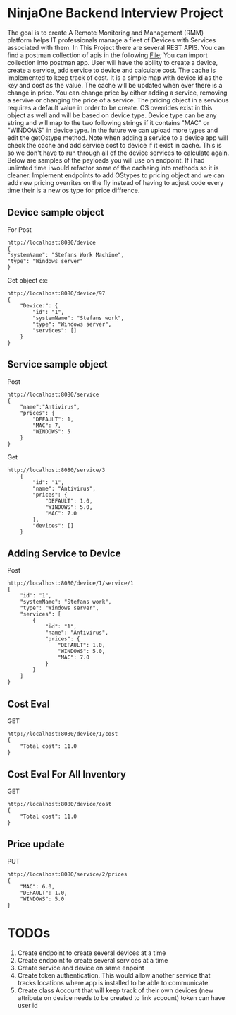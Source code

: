 # NinjaOne Backend Interview Project

The goal is to create A Remote Monitoring and Management (RMM) platform helps IT professionals manage a fleet of Devices with Services associated with them.
In This Project there are several REST APIS. You can find a postman collection of apis in the following [File](Ninja.postman_collection.json); 
You can import collection into postman app. User will have the ability to create a device, create a service, add service to device and calculate cost. The cache is implemented to keep track of cost. It is a simple map with device id as the key and cost as the value. The cache will be updated when ever there is a change in price. You can change price by either adding a service, removing a servive or changing the price of a service. The pricing object in a servious requires a default value in order to be create. OS overrides exist in this object as well and will be based on device type. Device type can be any string and will map to the two following strings if it contains "MAC" or "WINDOWS" in device type. In the future we can upload more types and edit the getOstype method. Note when adding a service to a device app will check the cache and add service cost to device if it exist in cache. This is so we don't have to run through all of the device services to calculate again. Below are samples of the payloads you will use on endpoint. If i had unlimted time i would refactor some of the cacheing into methods so it is cleaner. Implement endpoints to add OStypes to pricing object and we can add new pricing overrites on the fly instead of having to adjust code every time their is a new os type for price diffrence.

## Device sample object
For Post 
```
http://localhost:8080/device
{
"systemName": "Stefans Work Machine",
"type": "Windows server"
}
```
Get object ex:

```
http://localhost:8080/device/97
{
    "Device:": {
        "id": "1",
        "systemName": "Stefans work",
        "type": "Windows server",
        "services": []
    }
}
```


## Service sample object
Post
```
http://localhost:8080/service
{
    "name":"Antivirus",
    "prices": {
        "DEFAULT": 1,
        "MAC": 7,
        "WINDOWS": 5
    }
}
```

Get

```
http://localhost:8080/service/3
    {
        "id": "1",
        "name": "Antivirus",
        "prices": {
            "DEFAULT": 1.0,
            "WINDOWS": 5.0,
            "MAC": 7.0
        },
        "devices": []
    }

```

## Adding Service to Device
Post
```
http://localhost:8080/device/1/service/1
{
    "id": "1",
    "systemName": "Stefans work",
    "type": "Windows server",
    "services": [
        {
            "id": "1",
            "name": "Antivirus",
            "prices": {
                "DEFAULT": 1.0,
                "WINDOWS": 5.0,
                "MAC": 7.0
            }
        }
    ]
}

```


## Cost Eval
GET
```
http://localhost:8080/device/1/cost
{
    "Total cost": 11.0
}
```


## Cost Eval For All Inventory
GET
```
http://localhost:8080/device/cost
{
    "Total cost": 11.0
}
```

## Price update
PUT
```
http://localhost:8080/service/2/prices
{
    "MAC": 6.0,
    "DEFAULT": 1.0,
    "WINDOWS": 5.0
}
```


# TODOs
1. Create endpoint to create several devices at a time
2. Create endpoint to create several services at a time
3. Create service and device on same enpoint
4. Create token authentication. This would allow another service that tracks locations where app is installed to be able to communicate.
3. Create class Account that will keep track of their own devices  (new attribute on device needs to be created to link account) token can have user id